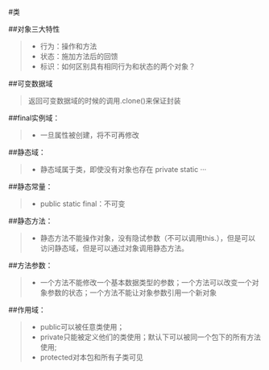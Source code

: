 #类

##对象三大特性
>* 行为：操作和方法
>* 状态：施加方法后的回馈
>* 标识：如何区别具有相同行为和状态的两个对象？

##可变数据域
>返回可变数据域的时候的调用.clone()来保证封装

##final实例域：
>* 一旦属性被创建，将不可再修改

##静态域：
>* 静态域属于类，即使没有对象也存在 private static ···

##静态常量：
>* public static final：不可变

##静态方法：
>* 静态方法不能操作对象，没有隐试参数（不可以调用this.），但是可以访问静态域，但是可以通过对象调用静态方法。

##方法参数：
>* 一个方法不能修改一个基本数据类型的参数；一个方法可以改变一个对象参数的状态；一个方法不能让对象参数引用一个新对象

##作用域：
>* public可以被任意类使用；
>* private只能被定义他们的类使用；默认下可以被同一个包下的所有方法使用;
>* protected对本包和所有子类可见